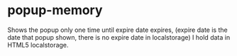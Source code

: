 # popup-memory

Shows the popup only one time until expire date expires, (expire date is the date that popup shown, there is no expire date in localstorage) I hold data in HTML5 localstorage.
